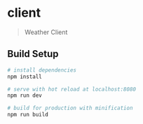 # client

> Weather Client

## Build Setup

``` bash
# install dependencies
npm install

# serve with hot reload at localhost:8080
npm run dev

# build for production with minification
npm run build
```
